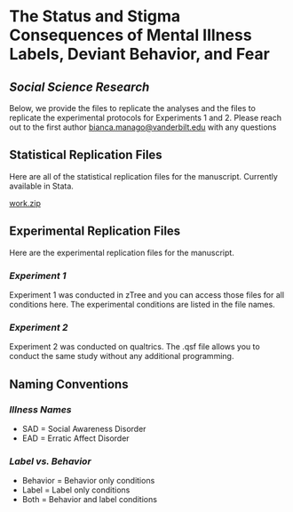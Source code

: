 # The Status and Stigma Consequences of Mental Illness Labels, Deviant Behavior, and Fear
## _Social Science Research_

Below, we provide the files to replicate the analyses and the files to replicate the experimental protocols for Experiments 1 and 2. Please reach out to the first author bianca.manago@vanderbilt.edu with any questions 


## Statistical Replication Files
Here are all of the statistical replication files for the manuscript. Currently available in Stata. 

[work.zip](https://github.com/biancamanago/mtc_SSR_replication/blob/5f63fe006dbf6e94ae9f75e59ac76c5f24f729ae/work.zip)

## Experimental Replication Files
Here are the experimental replication files for the manuscript.

### _Experiment 1_
Experiment 1 was conducted in zTree and you can access those files for all conditions here.
The experimental conditions are listed in the file names. 


### _Experiment 2_
Experiment 2 was conducted on qualtrics. The .qsf file allows you to conduct the same study without any additional programming.

## Naming Conventions
### _Illness Names_
- SAD = Social Awareness Disorder
- EAD = Erratic Affect Disorder

### _Label vs. Behavior_
- Behavior = Behavior only conditions
- Label = Label only conditions
- Both = Behavior and label conditions

